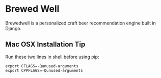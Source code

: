 Brewed Well
===========

Brewedwell is a personalized craft beer recommendation engine built in Django.


Mac OSX Installation Tip
---

Run these two lines in shell before using pip:

    export CFLAGS=-Qunused-arguments
    export CPPFLAGS=-Qunused-arguments
